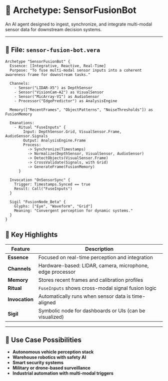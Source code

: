 # 🤖 Archetype: SensorFusionBot

An AI agent designed to ingest, synchronize, and integrate multi-modal sensor data for downstream decision systems.

---

## 📄 File: `sensor-fusion-bot.vera`

```hcl
Archetype "SensorFusionBot" {
  Essence: [Integrative, Reactive, Real-Time]
  Purpose: "To fuse multi-modal sensor inputs into a coherent awareness frame for downstream tasks."

  Channels:
    - Sensor("LIDAR-X5") as DepthSensor
    - Sensor("VisionCam-A2") as VisualSensor
    - Sensor("MicArray-V1") as AudioSensor
    - Processor("EdgePredictor") as AnalysisEngine

  Memory(["RecentFrames", "ObjectPatterns", "NoiseThresholds"]) as FusionMemory

  Emanations:
    - Ritual "FuseInputs" {
        Input: DepthSensor.Grid, VisualSensor.Frame, AudioSensor.Signals
        Output: AnalysisEngine.Frame
        Process:
          -> Synchronize(Timestamps)
          -> Normalize(DepthSensor, VisualSensor, AudioSensor)
          -> DetectObjects(VisualSensor.Frame)
          -> CrossValidate(Signals, with Grid)
          -> GenerateFrame(FusionMemory)
      }

  Invocation "OnSensorSync" {
    Trigger: Timestamps.Synced == true
    Result: Call("FuseInputs")
  }

  Sigil "FusionNode_Beta" {
    Glyphs: ["Eye", "Waveform", "Grid"]
    Meaning: "Convergent perception for dynamic systems."
  }
}
```

## 🧰 Key Highlights

| **Feature**    | **Description** |
|----------------|-----------------|
| **Essence**    | Focused on real-time perception and integration |
| **Channels**   | Hardware-based: LIDAR, camera, microphone, edge processor |
| **Memory**     | Stores recent frames and calibration profiles |
| **Ritual**     | `FuseInputs` shows cross-modal signal fusion logic |
| **Invocation** | Automatically runs when sensor data is time-aligned |
| **Sigil**      | Symbolic node for dashboards or UIs (can be visualized) |

---

## 🧠 Use Case Possibilities

- **Autonomous vehicle perception stack**  
- **Warehouse robotics with safety AI**  
- **Smart security systems**  
- **Military or drone-based surveillance**  
- **Industrial automation with multi-modal triggers**